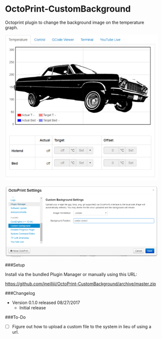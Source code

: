 # OctoPrint-CustomBackground

Octoprint plugin to change the background image on the temperature graph.

![screenshot](screenshot.png)

![screenshot](settings.png)


###Setup

Install via the bundled Plugin Manager or manually using this URL:

https://github.com/jneilliii/OctoPrint-CustomBackground/archive/master.zip

###Changelog

* Version 0.1.0 released 08/27/2017
  * Initial release
  
###To-Do
* [ ] Figure out how to upload a custom file to the system in lieu of using a url.